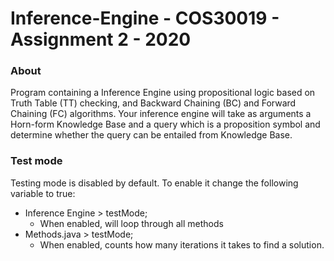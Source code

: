 # Inference-Engine - COS30019 - Assignment 2 - 2020

### About
Program containing a Inference Engine using propositional logic based on Truth Table (TT) checking, and Backward Chaining (BC) and Forward Chaining (FC) algorithms. 
Your inference engine will take as arguments a Horn-form Knowledge Base and a query which is a proposition symbol and determine whether the query can be entailed from Knowledge Base.

### Test mode
Testing mode is disabled by default. To enable it change the following variable to true:
- Inference Engine > testMode;
  - When enabled, will loop through all methods
- Methods.java > testMode;
  - When enabled, counts how many iterations it takes to find a solution.
